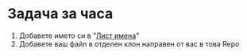 # Задача за часа
1. Добавете името си в "[Лист имена](https://github.com/TMG8047KG/task-for-the-class/blob/d82d3a40371dd13d773a09f6baf954754ed3b668/%D0%9B%D0%B8%D1%81%D1%82%20%D0%B8%D0%BC%D0%B5%D0%BD%D0%B0.txt)"
2. Добавете ваш файл в отделен клон направен от вас в това Repo 
